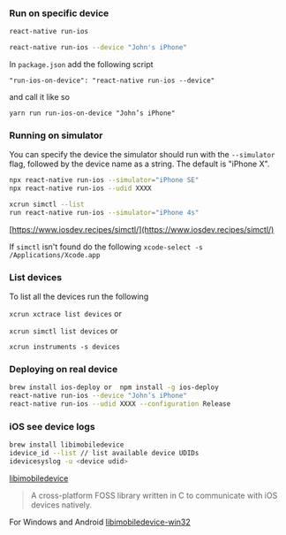 ### Run on specific device

```bash
react-native run-ios

react-native run-ios --device "John's iPhone"
```

In `package.json` add the following script

`"run-ios-on-device": "react-native run-ios --device"`

and call it like so

`yarn run run-ios-on-device "John’s iPhone"`

### Running on simulator

You can specify the device the simulator should run with the `--simulator` flag, followed by the device name as a string. The default is "iPhone X".

```bash
npx react-native run-ios --simulator="iPhone SE"
npx react-native run-ios --udid XXXX
```

```bash
xcrun simctl --list
run react-native run-ios --simulator="iPhone 4s"
```

[https://www.iosdev.recipes/simctl/](https://www.iosdev.recipes/simctl/)

If `simctl` isn't found do the following `xcode-select -s /Applications/Xcode.app`

### List devices

To list all the devices run the following

`xcrun xctrace list devices` or

`xcrun simctl list devices` or

`xcrun instruments -s devices`

### Deploying on real device

```bash
brew install ios-deploy or  npm install -g ios-deploy
react-native run-ios --device "John’s iPhone"
react-native run-ios --udid XXXX --configuration Release
```

### iOS see device logs

```bash
brew install libimobiledevice
idevice_id --list // list available device UDIDs
idevicesyslog -u <device udid>
```

[libimobiledevice](https://libimobiledevice.org/)

> A cross-platform FOSS library written in C to communicate with iOS devices natively.

For Windows and Android [libimobiledevice-win32](https://github.com/libimobiledevice-win32/imobiledevice-net/releases)
